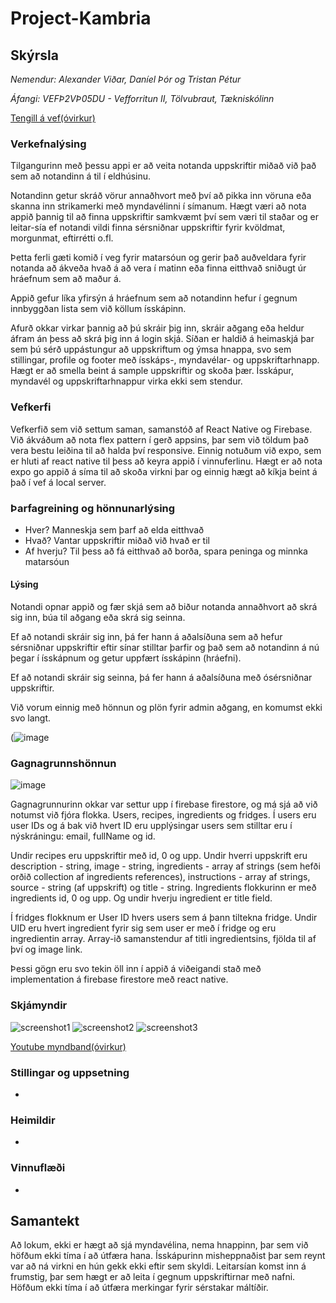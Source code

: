 # Project-Kambria

## Skýrsla

_Nemendur: Alexander Viðar, Daníel Þór og Tristan Pétur_

_Áfangi: VEFÞ2VÞ05DU - Vefforritun II, Tölvubraut, Tækniskólinn_

[Tengill á vef(óvirkur)]()

### Verkefnalýsing
Tilgangurinn með þessu appi er að veita notanda uppskriftir miðað við það sem að notandinn á til í eldhúsinu.

Notandinn getur skráð vörur annaðhvort með því að pikka inn vöruna eða skanna inn strikamerki með myndavélinni í símanum.
Hægt væri að nota appið þannig til að finna uppskriftir samkvæmt því sem væri til staðar og er leitar-sía ef notandi vildi finna sérsniðnar uppskriftir fyrir kvöldmat, morgunmat, eftirrétti o.fl.

Þetta ferli gæti komið í veg fyrir matarsóun og gerir það auðveldara fyrir notanda að ákveða hvað á að vera í matinn eða finna eitthvað sniðugt úr hráefnum sem að maður á.

Appið gefur líka yfirsýn á hráefnum sem að notandinn hefur í gegnum innbyggðan lista sem við köllum ísskápinn.

Afurð okkar virkar þannig að þú skráir þig inn, skráir aðgang eða heldur áfram án þess að skrá þig inn á login skjá. Síðan er haldið á heimaskjá þar sem þú sérð uppástungur að uppskriftum og ýmsa hnappa, svo sem stillingar, profile og footer með ísskáps-, myndavélar- og uppskriftarhnapp. Hægt er að smella beint á sample uppskriftir og skoða þær. Ísskápur, myndavél og uppskriftarhnappur virka ekki sem stendur.

### Vefkerfi

Vefkerfið sem við settum saman, samanstóð af React Native og Firebase. Við ákváðum að nota flex pattern í gerð appsins, þar sem við töldum það vera bestu leiðina til að halda því responsive. Einnig notuðum við expo, sem er hluti af react native til þess að keyra appið í vinnuferlinu. Hægt er að nota expo go appið á síma til að skoða virkni þar og einnig hægt að kíkja beint á það í vef á local server.

### Þarfagreining og hönnunarlýsing

* Hver? Manneskja sem þarf að elda eitthvað
* Hvað? Vantar uppskriftir miðað við hvað er til
* Af hverju? Til þess að fá eitthvað að borða, spara peninga og minnka matarsóun

#### Lýsing 
Notandi opnar appið og fær skjá sem að biður notanda annaðhvort að skrá sig inn, búa til aðgang eða skrá sig seinna.

Ef að notandi skráir sig inn, þá fer hann á aðalsíðuna sem að hefur sérsniðnar uppskriftir eftir sínar stilltar þarfir og það sem að notandinn á nú þegar í ísskápnum og getur uppfært ísskápinn (hráefni).

Ef að notandi skráir sig seinna, þá fer hann á aðalsíðuna með ósérsniðnar uppskriftir.

Við vorum einnig með hönnun og plön fyrir admin aðgang, en komumst ekki svo langt.

(![image](https://user-images.githubusercontent.com/54663650/155518251-99c790a7-e219-4ddb-9846-5167a2bdbf90.png)

### Gagnagrunnshönnun

![image](https://user-images.githubusercontent.com/54663650/155519543-0c0bf992-d387-49a9-a2c8-54158c17bc99.png)

Gagnagrunnurinn okkar var settur upp í firebase firestore, og má sjá að við notumst við fjóra flokka. Users, recipes, ingredients og fridges. Í users eru user IDs og á bak við hvert ID eru upplýsingar users sem stilltar eru í nýskráningu: email, fullName og id. 

Undir recipes eru uppskriftir með id, 0 og upp. Undir hverri uppskrift eru description - string, image - string, ingredients - array af strings (sem hefði orðið collection af ingredients references), instructions - array af strings, source - string (af uppskrift) og title - string. Ingredients flokkurinn er með ingredients id, 0 og upp. Og undir hverju ingredient er title field. 

Í fridges flokknum er User ID hvers users sem á þann tiltekna fridge. Undir UID eru hvert ingredient fyrir sig sem user er með í fridge og eru ingredientin array. Array-ið samanstendur af titli ingredientsins, fjölda til af því og image link.

Þessi gögn eru svo tekin öll inn í appið á viðeigandi stað með implementation á firebase firestore með react native.

### Skjámyndir

![screenshot1]()
![screenshot2]()
![screenshot3]()

[Youtube myndband(óvirkur)]()

### Stillingar og uppsetning
*
### Heimildir
*

### Vinnuflæði
*

## Samantekt

Að lokum, ekki er hægt að sjá myndavélina, nema hnappinn, þar sem við höfðum ekki tíma í að útfæra hana. Ísskápurinn misheppnaðist þar sem reynt var að ná virkni en hún gekk ekki eftir sem skyldi. Leitarsían komst inn á frumstig, þar sem hægt er að leita í gegnum uppskriftirnar með nafni. Höfðum ekki tíma í að útfæra merkingar fyrir sérstakar máltíðir.
